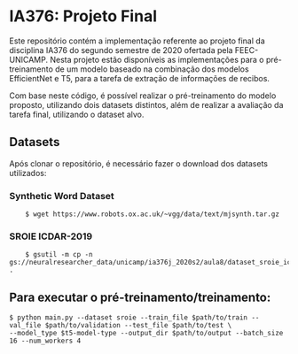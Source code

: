 # IA376: Projeto Final

Este repositório contém a implementação referente ao projeto final da disciplina IA376 do segundo semestre de 2020 ofertada pela FEEC-UNICAMP.
Nesta projeto estão disponíveis as implementações para o pré-treinamento de um modelo baseado na combinação dos modelos EfficientNet e T5, para a tarefa de extração de informações de recibos.

Com base neste código, é possível realizar o pré-treinamento do modelo proposto, utilizando dois datasets distintos, além de realizar a avaliação da tarefa final, utilizando o dataset alvo.

## Datasets
Após clonar o repositório, é necessário fazer o download dos datasets utilizados:
### Synthetic Word Dataset
```shell
    $ wget https://www.robots.ox.ac.uk/~vgg/data/text/mjsynth.tar.gz
```

### SROIE ICDAR-2019
```shell
    $ gsutil -m cp -n gs://neuralresearcher_data/unicamp/ia376j_2020s2/aula8/dataset_sroie_icdar_2019.zip .
```
## Para executar o pré-treinamento/treinamento:
```shell
$ python main.py --dataset sroie --train_file $path/to/train --val_file $path/to/validation --test_file $path/to/test \
--model_type $t5-model-type --output_dir $path/to/output --batch_size 16 --num_workers 4
```